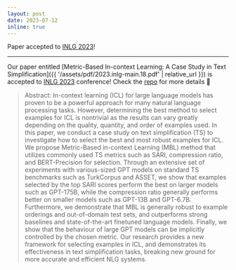 ```yaml
---
layout: post
date: 2023-07-12
inline: true
---
```


Paper accepted to [INLG 2023](https://inlg2023.github.io/)!

***
Our paper entitled [Metric-Based In-context Learning: A Case Study in Text Simplification]({{ '/assets/pdf/2023.inlg-main.18.pdf' | relative_url }}) is accepted to [INLG 2023](https://inlg2023.github.io/) conference! Check the [repo](https://github.com/GGLAB-KU/metric-based-in-context-learning) for more details 📣

> Abstract: In-context learning (ICL) for large language models has proven to be a powerful approach for many natural language processing tasks. However, determining the best method to select examples for ICL is nontrivial as the results can vary greatly depending on the quality, quantity, and order of examples used. In this paper, we conduct a case study on text simplification (TS) to investigate how to select the best and most robust examples for ICL. We propose Metric-Based in-context Learning (MBL) method that utilizes commonly used TS metrics such as SARI, compression ratio, and BERT-Precision for selection. Through an extensive set of experiments with various-sized GPT models on standard TS benchmarks such as TurkCorpus and ASSET, we show that examples selected by the top SARI scores perform the best on larger models such as GPT-175B, while the compression ratio generally performs better on smaller models such as GPT-13B and GPT-6.7B. Furthermore, we demonstrate that MBL is generally robust to example orderings and out-of-domain test sets, and outperforms strong baselines and state-of-the-art finetuned language models. Finally, we show that the behaviour of large GPT models can be implicitly controlled by the chosen metric. Our research provides a new framework for selecting examples in ICL, and demonstrates its effectiveness in text simplification tasks, breaking new ground for more accurate and efficient NLG systems. 
